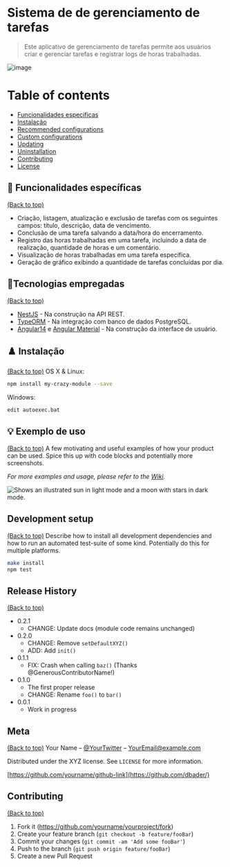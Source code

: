 # Sistema de de gerenciamento de tarefas
> Este aplicativo de gerenciamento de tarefas permite aos usuários criar e gerenciar tarefas e registrar logs de horas trabalhadas.
> 
 ![image](https://user-images.githubusercontent.com/17109060/32149040-04f3125c-bd25-11e7-8003-66fd29bc18d4.png)

 # Table of contents

- [Funcionalidades especificas](#funcionalidades-específicas)
- [Instalação](#instalacao)
- [Recommended configurations](#recommended-configurations)
- [Custom configurations](#custom-configurations)
- [Updating](#updating)
- [Uninstallation](#uninstallation)
- [Contributing](#contributing)
- [License](#license)

## 🧰 Funcionalidades específicas
[(Back to top)](#table-of-contents)
- Criação, listagem, atualização e exclusão de tarefas com os seguintes campos: título, descrição, data de vencimento.
- Conclusão de uma tarefa salvando a data/hora do encerramento.
- Registro das horas trabalhadas em uma tarefa, incluindo a data de realização, quantidade de horas e um comentário. 
- Visualização de horas trabalhadas em uma tarefa específica.
- Geração de gráfico exibindo a quantidade de tarefas concluídas por dia.

## 🚀Tecnologias empregadas
[(Back to top)](#table-of-contents)
-  [NestJS](https://nestjs.com/) - Na construção na API REST.
- [TypeORM](https://typeorm.io/) - Na integração com banco de dados PostgreSQL.
- [Angular14](https://angular.io/) e [Angular Material](https://material.angular.io/) - Na construção da interface de usuário.

## ♟️ Instalação
[(Back to top)](#table-of-contents)
OS X & Linux:

```sh
npm install my-crazy-module --save
```

Windows:

```sh
edit autoexec.bat
```

## 💡 Exemplo de uso
[(Back to top)](#table-of-contents)
A few motivating and useful examples of how your product can be used. Spice this up with code blocks and potentially more screenshots.

_For more examples and usage, please refer to the [Wiki][wiki]._

<picture>
  <source media="(prefers-color-scheme: dark)" srcset="https://user-images.githubusercontent.com/25423296/163456776-7f95b81a-f1ed-45f7-b7ab-8fa810d529fa.png">
  <source media="(prefers-color-scheme: light)" srcset="https://user-images.githubusercontent.com/25423296/163456779-a8556205-d0a5-45e2-ac17-42d089e3c3f8.png">
  <img alt="Shows an illustrated sun in light mode and a moon with stars in dark mode." src="https://user-images.githubusercontent.com/25423296/163456779-a8556205-d0a5-45e2-ac17-42d089e3c3f8.png">
</picture>

## Development setup
[(Back to top)](#table-of-contents)
Describe how to install all development dependencies and how to run an automated test-suite of some kind. Potentially do this for multiple platforms.

```sh
make install
npm test
```

## Release History
[(Back to top)](#table-of-contents)
* 0.2.1
    * CHANGE: Update docs (module code remains unchanged)
* 0.2.0
    * CHANGE: Remove `setDefaultXYZ()`
    * ADD: Add `init()`
* 0.1.1
    * FIX: Crash when calling `baz()` (Thanks @GenerousContributorName!)
* 0.1.0
    * The first proper release
    * CHANGE: Rename `foo()` to `bar()`
* 0.0.1
    * Work in progress

## Meta
[(Back to top)](#table-of-contents)
Your Name – [@YourTwitter](https://twitter.com/dbader_org) – YourEmail@example.com

Distributed under the XYZ license. See ``LICENSE`` for more information.

[https://github.com/yourname/github-link](https://github.com/dbader/)

## Contributing
[(Back to top)](#table-of-contents)
1. Fork it (<https://github.com/yourname/yourproject/fork>)
2. Create your feature branch (`git checkout -b feature/fooBar`)
3. Commit your changes (`git commit -am 'Add some fooBar'`)
4. Push to the branch (`git push origin feature/fooBar`)
5. Create a new Pull Request

<!-- Markdown link & img dfn's -->
[npm-image]: https://img.shields.io/npm/v/datadog-metrics.svg?style=flat-square
[npm-url]: https://npmjs.org/package/datadog-metrics
[npm-downloads]: https://img.shields.io/npm/dm/datadog-metrics.svg?style=flat-square
[travis-image]: https://img.shields.io/travis/dbader/node-datadog-metrics/master.svg?style=flat-square
[travis-url]: https://travis-ci.org/dbader/node-datadog-metrics
[wiki]: https://github.com/yourname/yourproject/wiki
